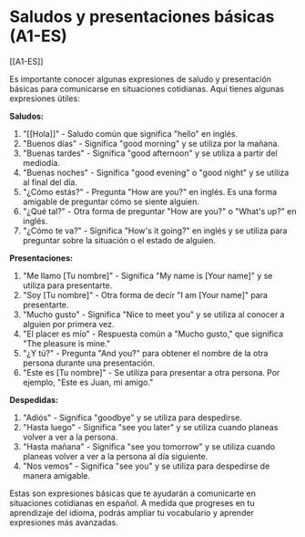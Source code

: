 # Saludos y presentaciones básicas (A1-ES)

[[A1-ES]]

Es importante conocer algunas expresiones de saludo y presentación básicas para comunicarse en situaciones cotidianas. Aquí tienes algunas expresiones útiles:

**Saludos:**

1. "[[Hola]]" - Saludo común que significa "hello" en inglés.
2. "Buenos días" - Significa "good morning" y se utiliza por la mañana.
3. "Buenas tardes" - Significa "good afternoon" y se utiliza a partir del mediodía.
4. "Buenas noches" - Significa "good evening" o "good night" y se utiliza al final del día.
5. "¿Cómo estás?" - Pregunta "How are you?" en inglés. Es una forma amigable de preguntar cómo se siente alguien.
6. "¿Qué tal?" - Otra forma de preguntar "How are you?" o "What's up?" en inglés.
7. "¿Cómo te va?" - Significa "How's it going?" en inglés y se utiliza para preguntar sobre la situación o el estado de alguien.

**Presentaciones:**

1. "Me llamo [Tu nombre]" - Significa "My name is [Your name]" y se utiliza para presentarte.
2. "Soy [Tu nombre]" - Otra forma de decir "I am [Your name]" para presentarte.
3. "Mucho gusto" - Significa "Nice to meet you" y se utiliza al conocer a alguien por primera vez.
4. "El placer es mío" - Respuesta común a "Mucho gusto," que significa "The pleasure is mine."
5. "¿Y tú?" - Pregunta "And you?" para obtener el nombre de la otra persona durante una presentación.
6. "Este es [Tu nombre]" - Se utiliza para presentar a otra persona. Por ejemplo, "Este es Juan, mi amigo."

**Despedidas:**

1. "Adiós" - Significa "goodbye" y se utiliza para despedirse.
2. "Hasta luego" - Significa "see you later" y se utiliza cuando planeas volver a ver a la persona.
3. "Hasta mañana" - Significa "see you tomorrow" y se utiliza cuando planeas volver a ver a la persona al día siguiente.
4. "Nos vemos" - Significa "see you" y se utiliza para despedirse de manera amigable.

Estas son expresiones básicas que te ayudarán a comunicarte en situaciones cotidianas en español. A medida que progreses en tu aprendizaje del idioma, podrás ampliar tu vocabulario y aprender expresiones más avanzadas.
